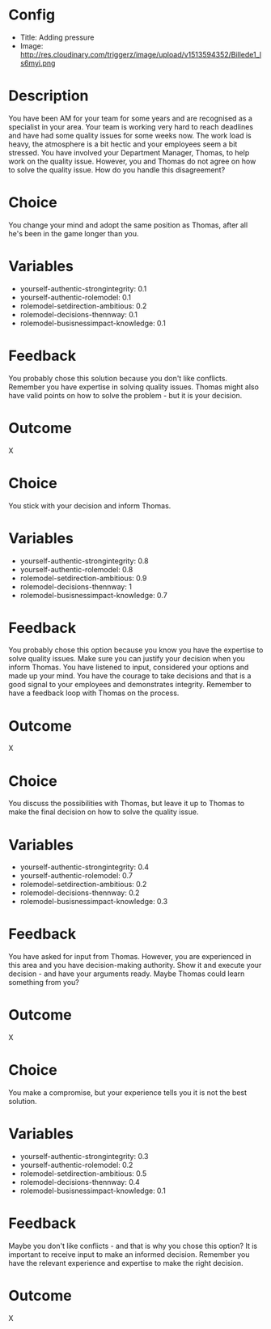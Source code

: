 # Config
 - Title: Adding pressure 
 - Image: http://res.cloudinary.com/triggerz/image/upload/v1513594352/Billede1_ls6myi.png

# Description

You have been AM for your team for some years and are recognised as a specialist in your area. Your team is working very hard to reach deadlines and have had some quality issues for some weeks now. The work load is heavy, the atmosphere is a bit hectic and your employees seem a bit stressed. You have involved your Department Manager, Thomas, to help work on the quality issue. However, you and Thomas do not agree on how to solve the quality issue. How do you handle this disagreement?

# Choice
You change your mind and adopt the same position as Thomas, after all he's been in the game longer than you. 

# Variables
 - yourself-authentic-strongintegrity: 0.1
 - yourself-authentic-rolemodel: 0.1
 - rolemodel-setdirection-ambitious: 0.2
 - rolemodel-decisions-thennway: 0.1
 - rolemodel-busisnessimpact-knowledge: 0.1

# Feedback
You probably chose this solution because you don't like conflicts. Remember you have expertise in solving quality issues. Thomas might also have valid points on how to solve the problem - but it is your decision.  

# Outcome
X

# Choice
You stick with your decision and inform Thomas.

# Variables
 - yourself-authentic-strongintegrity: 0.8
 - yourself-authentic-rolemodel: 0.8
 - rolemodel-setdirection-ambitious: 0.9
 - rolemodel-decisions-thennway: 1
 - rolemodel-busisnessimpact-knowledge: 0.7

# Feedback
You probably chose this option because you know you have the expertise to solve quality issues. Make sure you can justify your decision when you inform Thomas. You have listened to input, considered your options and made up your mind. You have the courage to take decisions and that is a good signal to your employees and demonstrates integrity. Remember to have a feedback loop with Thomas on the process. 

# Outcome
X

# Choice
You discuss the possibilities with Thomas, but leave it up to Thomas to make the final decision on how to solve the quality issue.

# Variables
 - yourself-authentic-strongintegrity: 0.4
 - yourself-authentic-rolemodel: 0.7
 - rolemodel-setdirection-ambitious: 0.2
 - rolemodel-decisions-thennway: 0.2
 - rolemodel-busisnessimpact-knowledge: 0.3

# Feedback
You have asked for input from Thomas. However, you are experienced in this area and you have decision-making authority. Show it and execute your decision - and have your arguments ready. Maybe Thomas could learn something from you?  

# Outcome
X

# Choice
You make a compromise, but your experience tells you it is not the best solution. 

# Variables
 - yourself-authentic-strongintegrity: 0.3
 - yourself-authentic-rolemodel: 0.2
 - rolemodel-setdirection-ambitious: 0.5
 - rolemodel-decisions-thennway: 0.4
 - rolemodel-busisnessimpact-knowledge: 0.1

# Feedback
Maybe you don't like conflicts - and that is why you chose this option? It is important to receive input to make an informed decision. Remember you have the relevant experience and expertise to make the right decision. 

# Outcome
X

